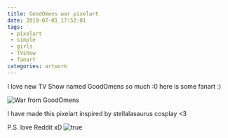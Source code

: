 ```yaml
---
title: GoodOmens war pixelart
date: 2019-07-01 17:52:01
tags:
 - pixelart
 - simple
 - girls
 - TVshow
 - fanart
categories: artwork
---
```

I love new TV Show named GoodOmens so much :0 here is some fanart :)

![War from GoodOmens](https://cdnb.artstation.com/p/assets/images/images/018/995/969/large/leksi-reppo-war-artst.jpg)

<!-- more -->
I have made this pixelart inspired by stellalasaurus cosplay <3

P.S. love Reddit xD ![true](https://pbs.twimg.com/media/D-AEmm1X4AARAGN.jpg)
